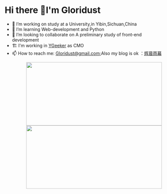 # Hi there 👋I'm Gloridust

- 🔭 I’m working on study at a University,in Yibin,Sichuan,China
- 🌱 I’m learning Web-development and Python
- 👯 I’m looking to collaborate on A preliminary study of front-end development
- 🏗️ I'm working in [YGeeker](https://ygeeker.com) as CMO
- 📫 How to reach me: <Gloridust@gmail.com>;Also my blog is ok ：[辉晨雨幕](https://gloridust.xyz)

<img src="https://github-readme-stats.vercel.app/api?username=Gloridust&hide=&hide_progress=true&langs_count=8&layout=compact&bg_color=4EBFFE,63C862,FFCA3D&title_color=f3f3f3&text_color=f3f3f3" align="right" height="203" width="435">

<img src="https://github-readme-stats.vercel.app/api/top-langs/?username=Gloridust&hide=&hide_progress=true&langs_count=8&layout=compact&bg_color=4EBFFE,63C862,FFCA3D&title_color=f3f3f3&text_color=f3f3f3" align="right" height="203" width="435">
